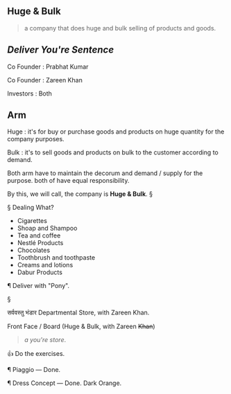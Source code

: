 ## Huge & Bulk
> a company that does huge and bulk selling of products and goods.

*Deliver You're Sentence*
-------------------------
 
Co Founder : Prabhat Kumar 

Co Founder : Zareen Khan

Investors : Both

Arm
---
Huge : it's for buy or purchase goods and products on huge quantity for the company purposes.

Bulk : it's to sell goods and products on bulk to the customer according to demand.

Both arm have to maintain the decorum and demand / supply for the purpose.
both of have equal responsibility.

By this, we will call, the company is <b>Huge & Bulk</b>. §

§ Dealing What? 

 - Cigarettes
 - Shoap and Shampoo
 - Tea and coffee
 - Nestlé Products
 - Chocolates
 - Toothbrush and toothpaste
 - Creams and lotions
 - Dabur Products

¶ Deliver with "Pony".

§

सर्ववस्तु भंडार
Departmental Store, with Zareen Khan.

Front Face / Board
(Huge & Bulk, with Zareen <strike>Khan</strike>)
> _a you're store_.

👍 Do the exercises.

¶ Piaggio — Done.

¶ Dress Concept — Done. Dark Orange.
